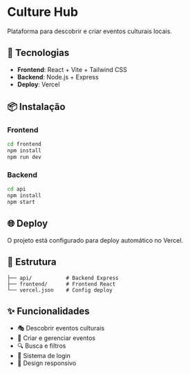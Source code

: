# Culture Hub

Plataforma para descobrir e criar eventos culturais locais.

## 🚀 Tecnologias

- **Frontend**: React + Vite + Tailwind CSS
- **Backend**: Node.js + Express
- **Deploy**: Vercel

## 📦 Instalação

### Frontend
```bash
cd frontend
npm install
npm run dev
```

### Backend
```bash
cd api
npm install
npm start
```

## 🌐 Deploy

O projeto está configurado para deploy automático no Vercel.

## 📁 Estrutura

```
├── api/           # Backend Express
├── frontend/      # Frontend React
└── vercel.json    # Config deploy
```

## ✨ Funcionalidades

- 🎭 Descobrir eventos culturais
- 📅 Criar e gerenciar eventos
- 🔍 Busca e filtros
- 👤 Sistema de login
- 📱 Design responsivo